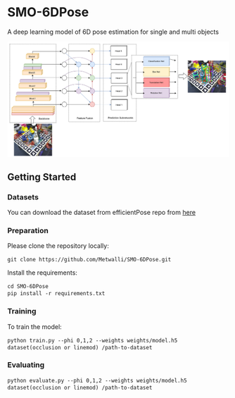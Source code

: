 # SMO-6DPose
A deep learning model of 6D pose estimation for single and multi objects

![image1](figs/fig1.jpg)

## Getting Started

### Datasets
You can download the dataset from efficientPose repo from [here](https://drive.google.com/file/d/13oki4nUEp3z_6Sl4NovhldB90HZ1w1c-/view?usp=drive_link)

### Preparation
Please clone the repository locally:
```
git clone https://github.com/Metwalli/SMO-6DPose.git
```
Install the requirements:
```
cd SMO-6DPose
pip install -r requirements.txt
```

### Training 
To train the model:
```
python train.py --phi 0,1,2 --weights weights/model.h5 dataset(occlusion or linemod) /path-to-dataset
```
### Evaluating
```
python evaluate.py --phi 0,1,2 --weights weights/model.h5 dataset(occlusion or linemod) /path-to-dataset
```